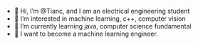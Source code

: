 - 👋 Hi, I’m @Tianc, and I am an electrical engineering student
- 👀 I’m interested in machine learning, c++, computer vision
- 🌱 I’m currently learning java, computer science fundamental
- 💞️ I want to become a machine learning engineer.

<!---
DonaldLTC4411/DonaldLTC4411 is a ✨ special ✨ repository because its `README.md` (this file) appears on your GitHub profile.
You can click the Preview link to take a look at your changes.
--->
